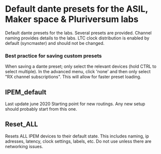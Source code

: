 # Default dante presets for the ASIL, Maker space & Pluriversum labs
Default dante presets for the labs.  Several presets are provided. Channel naming provides details to the labs. LTC clock distribution is enabled by default (syncmaster) and should not be changed.


### Best practice for saving custom presets
When saving a dante preset; only select the relevant devices (hold CTRL to select multiple). In the advanced menu, click 'none' and then only select "RX channel subscriptions".  This will allow for faster preset loading.


## IPEM_default
Last update june 2020
Starting point for new routings.  Any new setup should probably start from this one.

## Reset_ALL
Resets ALL IPEM devices to their default state.  This includes naming, ip adresses, latency, clock settings,   labels, etc.  Do not use unless there are networking issues.
